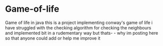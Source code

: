 # Game-of-life
Game of life in java
this is a project implementing conway's game of life i have struggled with the checking algorithm for checking the neighbours and implemented bit in a rudementary way but thats-    - why im posting here so that anyone could add or help me improve it
